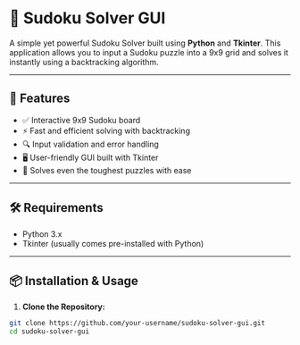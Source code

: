 # 🧩 Sudoku Solver GUI

A simple yet powerful Sudoku Solver built using **Python** and **Tkinter**. This application allows you to input a Sudoku puzzle into a 9x9 grid and solves it instantly using a backtracking algorithm.

---

## 🚀 Features

- ✅ Interactive 9x9 Sudoku board
- ⚡ Fast and efficient solving with backtracking
- 🔍 Input validation and error handling
- 🖥️ User-friendly GUI built with Tkinter
- 🧠 Solves even the toughest puzzles with ease

---

## 🛠️ Requirements

- Python 3.x  
- Tkinter (usually comes pre-installed with Python)

---

## 📦 Installation & Usage

1. **Clone the Repository:**

```bash
git clone https://github.com/your-username/sudoku-solver-gui.git
cd sudoku-solver-gui
